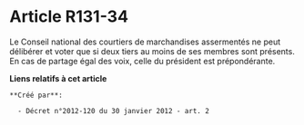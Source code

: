 # Article R131-34

Le Conseil national des courtiers de marchandises assermentés ne peut délibérer et voter que si deux tiers au moins de ses
membres sont présents. En cas de partage égal des voix, celle du président est prépondérante.

**Liens relatifs à cet article**

	**Créé par**:

	  - Décret n°2012-120 du 30 janvier 2012 - art. 2

